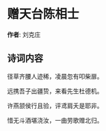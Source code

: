 # 赠天台陈相士

**作者**: 刘克庄

## 诗词内容

径草齐腰人迹稀，凌晨忽有叩柴扉。

远携吾子出疆贽，来看先生杜德机。

许燕颔侯行且验，评鸢肩夭是耶非。

惜无斗酒堪浇汝，一曲劳歌赠北归。

